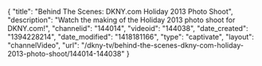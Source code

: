 {
    "title": "Behind The Scenes: DKNY.com Holiday 2013 Photo Shoot",
    "description": "Watch the making of the Holiday 2013 photo shoot for DKNY.com!",
    "channelid": "144014",
    "videoid": "144038",
    "date_created": "1394228214",
    "date_modified": "1418181166",
    "type": "captivate",
    "layout": "channelVideo",
    "url": "\/dkny-tv\/behind-the-scenes-dkny-com-holiday-2013-photo-shoot\/144014-144038"
}